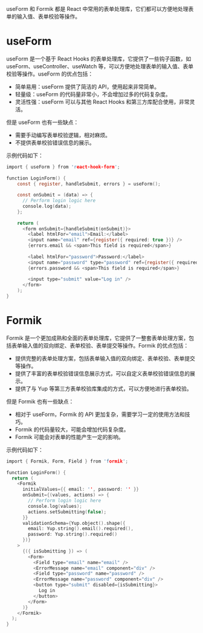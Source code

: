 useForm 和 Formik 都是 React 中常用的表单处理库，它们都可以方便地处理表单的输入值、表单校验等操作。
# useForm
useForm 是一个基于 React Hooks 的表单处理库，它提供了一些钩子函数，如 useForm、useController、useWatch 等，可以方便地处理表单的输入值、表单校验等操作。useForm 的优点包括：  
* 简单易用：useForm 提供了简洁的 API，使用起来非常简单。  
* 轻量级：useForm 的代码量非常小，不会增加过多的代码复杂度。  
* 灵活性强：useForm 可以与其他 React Hooks 和第三方库配合使用，非常灵活。

但是 useForm 也有一些缺点：  
* 需要手动编写表单校验逻辑，相对麻烦。  
* 不提供表单校验错误信息的展示。

示例代码如下：
```c
import { useForm } from 'react-hook-form';
 
function LoginForm() {
    const { register, handleSubmit, errors } = useForm();
    
    const onSubmit = (data) => {
      // Perform login logic here
      console.log(data);
    };
    
    return (
      <form onSubmit={handleSubmit(onSubmit)}>
        <label htmlFor="email">Email:</label>
        <input name="email" ref={register({ required: true })} />
        {errors.email && <span>This field is required</span>}
    
        <label htmlFor="password">Password:</label>
        <input name="password" type="password" ref={register({ required: true })} />
        {errors.password && <span>This field is required</span>}
    
        <input type="submit" value="Log in" />
      </form>
    );
}
```
# Formik
Formik 是一个更加成熟和全面的表单处理库，它提供了一整套表单处理方案，包括表单输入值的双向绑定、表单校验、表单提交等操作。Formik 的优点包括：  
* 提供完整的表单处理方案，包括表单输入值的双向绑定、表单校验、表单提交等操作。  
* 提供了丰富的表单校验错误信息展示方式，可以自定义表单校验错误信息的展示。  
* 提供了与 Yup 等第三方表单校验库集成的方式，可以方便地进行表单校验。

但是 Formik 也有一些缺点：  
* 相对于 useForm，Formik 的 API 更加复杂，需要学习一定的使用方法和技巧。  
* Formik 的代码量较大，可能会增加代码复杂度。  
* Formik 可能会对表单的性能产生一定的影响。

示例代码如下：
```c
import { Formik, Form, Field } from 'formik';
 
function LoginForm() {
  return (
    <Formik
      initialValues={{ email: '', password: '' }}
      onSubmit={(values, actions) => {
        // Perform login logic here
        console.log(values);
        actions.setSubmitting(false);
      }}
      validationSchema={Yup.object().shape({
        email: Yup.string().email().required(),
        password: Yup.string().required()
      })}
    >
      {({ isSubmitting }) => (
        <Form>
          <Field type="email" name="email" />
          <ErrorMessage name="email" component="div" />
          <Field type="password" name="password" />
          <ErrorMessage name="password" component="div" />
          <button type="submit" disabled={isSubmitting}>
            Log in
          </button>
        </Form>
      )}
    </Formik>
  );
}
```